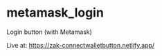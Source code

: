 # metamask_login
Login button (with Metamask)

Live at: https://zak-connectwalletbutton.netlify.app/
